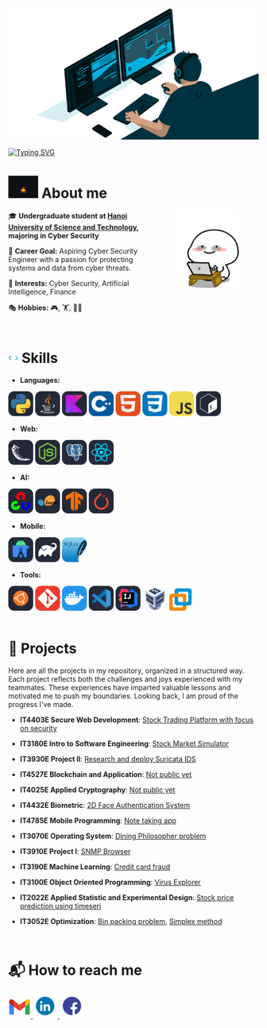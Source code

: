 ![MasterHead](images/Banner-crop.gif)

[![Typing SVG](https://readme-typing-svg.herokuapp.com?font=Fira+Code&weight=500&size=26&pause=1000&color=53B4FF&width=435&lines=Hi%2C+welcome+to+my+GitHub+%F0%9F%91%8B)](https://git.io/typing-svg)


# <img src="images/AboutMe.gif" alt="About me" width="60" > About me

<img align="right" alt="TypingGif" src="images/Typing.gif" width="130" hspace="40" />
<div>

🎓 **Undergraduate student at [Hanoi University of Science and Technology](https://soict.hust.edu.vn/), majoring in Cyber Security**

🎯 **Career Goal:** Aspiring Cyber Security Engineer with a passion for protecting 
systems and data from cyber threats.

🌟 **Interests:** Cyber Security, Artificial Intelligence, Finance

🎭 **Hobbies:** 🎮, 🏋️, 🚴‍♂️

</div>

<br>

# <img src="images/Skill.gif" width="20"> Skills

- **Languages:**

<div>
  <img src="images/Python-Dark.svg" alt="Python" width="50" height="50">
  <img src="images/Java-Dark.svg" alt="Java" width="50" height="50">
  <img src="images/Kotlin-Dark.svg" alt="Kotlin" width="50" height="50">
  <img src="images/CPP.svg" alt="C++" width="50" height="50">
  <img src="images/HTML.svg" alt="HTML" width="50" height="50">
  <img src="images/CSS.svg" alt="CSS" width="50" height="50">
  <img src="images/JavaScript.svg" alt="JavaScript" width="50" height="50">
  <img src="images/Bash-Dark.svg" alt="Bash" width="50" height="50">
</div>

- **Web:**
  
<div>
  <img src="images/Flask-Dark.svg" alt="Flask" width="50" height="50">
  <img src="images/NodeJS-Dark.svg" alt="NodeJS" width="50" height="50">
  <img src="images/PostgreSQL-Dark.svg" alt="PostgreSQL" width="50" height="50">
  <img src="images/React-Dark.svg" alt="ReactJS" width="50" height="50">

</div>


- **AI:**

<div>
  <img src="images/OpenCV-Dark.svg" alt="Open-CV" width="50" height="50">
  <img src="images/ScikitLearn-Dark.svg" alt="Scikit-learn" width="50" height="50">
  <img src="images/TensorFlow-Dark.svg" alt="Tensorflow" width="50" height="50">
  <img src="images/PyTorch-Dark.svg" alt="PyTorch" width="50" height="50">
</div>

- **Mobile:**

<div>
  <img src="images/AndroidStudio-Dark.svg" alt="Android Studio" width="50" height="50">
  <img src="images/Gradle-Dark.svg" alt="Gradle" width="50" height="50">
  <img src="images/SQLite.svg" alt="SQLite" width="50" height="50">
</div>

- **Tools:**

<div>

  <img src="images/Ubuntu-Dark.svg" alt="Ubuntu" width="50" height="50">
  <img src="images/Git.svg" alt="Git" width="50" height="50">
  <img src="images/Docker.svg" alt="Docker" width="50" height="50">
  <img src="images/VSCode-Dark.svg" alt="VSCode" width="50" height="50">
  <img src="images/Idea-Dark.svg" alt="Idea" width="50" height="50">
  <img src="images/VirtualBox.png" alt="VirtualBox" width="50" >
  <img src="images/VMWare.png" alt="VMware" width="45" >
</div>

<br>

# 🚀 Projects

Here are all the projects in my repository, organized in a structured way. Each project reflects both the challenges and joys 
experienced with my teammates. These experiences have imparted valuable 
lessons and motivated me to push my boundaries. Looking back, I am proud 
of the progress I've made.



- **IT4403E Secure Web Development**: [Stock Trading Platform with focus on security](https://github.com/chutrunganh/Stock-Trading-Platform.git)

- **IT3180E Intro to Software Engineering**: [Stock Market Simulator](https://github.com/chutrunganh/Stock-Market-Simulator.git)

- **IT3930E Project II**: [Research and deploy Suricata IDS](https://github.com/chutrunganh/Project2-Research-and-Deploy-Suricata-IDS.git)

- **IT4527E Blockchain and Application**: [Not public yet](https://github.com/chutrunganh/Blockchain-and-Applications-IT4527E.git)

- **IT4025E Applied Cryptography**: [Not public yet]()

- **IT4432E Biometric**: [2D Face Authentication System](https://github.com/chutrunganh/Biometric_IT4432E.git)
  
- **IT4785E Mobile Programming**: [Note taking app](https://github.com/chutrunganh/SNote-IT4785E.git)
  
- **IT3070E Operating System**: [Dining Philosopher problem](https://github.com/chutrunganh/Dining-philosophers-problem.git)
- **IT3910E Project I**: [SNMP Browser](https://github.com/chutrunganh/Project-I-Collect-SNMP-Data)
- **IT3190E Machine Learning**: [Credit card fraud](https://github.com/chutrunganh/Fraud-Credit-Card-Detection-Group-17.git)
- **IT3100E Object Oriented Programming**: [Virus Explorer](https://github.com/chutrunganh/OOP.20232.21.git)
- **IT2022E Applied Statistic and Experimental Design**: [Stock price prediction using timeseri](https://github.com/chutrunganh/Stock-Price-Prediction-Using-Time-Series.git)
- **IT3052E Optimization**: [Bin packing problem](https://github.com/chutrunganh/Optimization-Project-IT3052E.git), [Simplex method](https://github.com/chutrunganh/Simplex-Method.git)

<br>

# 📬 How to reach me

<div>
  <a href="mailto:chutrunganh04@gmail.com">
    <img height="45" alt="Gmail" src="images/gmail.png" />
  </a>
  <a href="https://www.linkedin.com/in/chu-trung-anh">
    <img height="50" alt="LinkedIn" src="images/LinkedIn.gif" />
  </a>
  <a href="https://www.facebook.com/profile.php?id=100045548761533">
    <img height="50" alt="Facebook" src="images/Facebook.gif" />
  </a>
</div>
